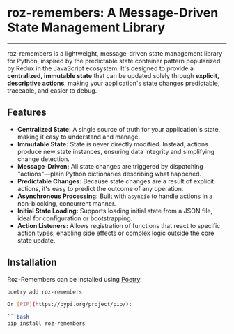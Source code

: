 # roz-remembers: A Message-Driven State Management Library

---

roz-remembers is a lightweight, message-driven state management library for Python, inspired by the predictable state container pattern popularized by Redux in the JavaScript ecosystem. It's designed to provide a **centralized, immutable state** that can be updated solely through **explicit, descriptive actions**, making your application's state changes predictable, traceable, and easier to debug.

## Features

* **Centralized State:** A single source of truth for your application's state, making it easy to understand and manage.
* **Immutable State:** State is never directly modified. Instead, actions produce new state instances, ensuring data integrity and simplifying change detection.
* **Message-Driven:** All state changes are triggered by dispatching "actions"—plain Python dictionaries describing what happened.
* **Predictable Changes:** Because state changes are a result of explicit actions, it's easy to predict the outcome of any operation.
* **Asynchronous Processing:** Built with `asyncio` to handle actions in a non-blocking, concurrent manner.
* **Initial State Loading:** Supports loading initial state from a JSON file, ideal for configuration or bootstrapping.
* **Action Listeners:** Allows registration of functions that react to specific action types, enabling side effects or complex logic outside the core state update.

## Installation

Roz-Remembers can be installed using [Poetry](https://python-poetry.org/):

```bash
poetry add roz-remembers

Or [PIP](https://pypi.org/project/pip/):

```bash
pip install roz-remembers

